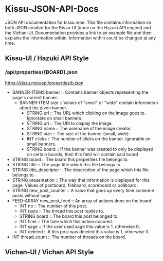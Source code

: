 # Kissu-JSON-API-Docs
JSON API documentation for kissu.moe. This file contains information on both JSON created for the Kissu-UI (done on the Hazuki API engine) and the Vichan-UI. Documentation provides a link to an example file and then explains the information within. Information within could be changed at any time.

## Kissu-UI / Hazuki API Style
### /api/properties/{BOARD}.json
https://kissu.moe/api/properties/b.json
- BANNER-ITEMS banner :: Contains banner objects representing the page's current banner.
  - BANNER-ITEM size :: Values of "small" or "wide" contain information about the given banner.
    - STRING url :: The URL which clicking on the image goes to. Ignorable on small banners.
    - STRING uri :: The URI to display the image.
    - STRING name :: The username of the image creator.
    - STRING size :: The size of the banner (small, wide).
    - INT clicks :: The number of clicks on the banner. Ignorable on small banners.
    - STRING board :: If the banner was created to only be displayed on certain boards, then this field will contain said board
- STRING board :: The board this properities file belongs to.
- STRING title :: The page title which this file belongs to.
- STRING title_descriptor :: The description of the page which this file belongs to.
- STRING presentation :: The way that information is displayed for this page. Values of postboard, fileboard, scoreboard or pollboard.
- STRING new_post_counter :: A value that goes up every time someone posts without sage.
- FEED-ARRAY new_post_feed :: An array of actions done on the board.
  - INT no :: The number of this post.
  - INT resto :: The thread this post replies to.
  - STRING board :: The board this post belonged to.
  - INT time :: The time which this action occured.
  - INT sage :: If the user used sage this value is 1, otherwise 0.
  - INT deleted :: If this post was deleted this value is 1, otherwise 0.
- INT thread_count :: The number of threads on the board.
## Vichan-UI / Vichan API Style
